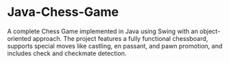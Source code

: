 # Java-Chess-Game
A complete Chess Game implemented in Java using Swing with an object-oriented approach. The project features a fully functional chessboard, supports special moves like castling, en passant, and pawn promotion, and includes check and checkmate detection.
